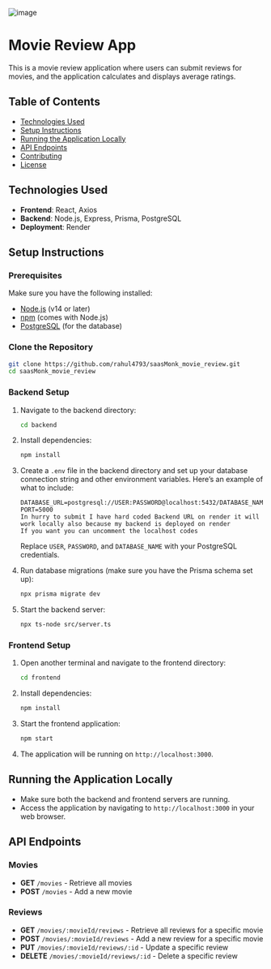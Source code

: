 ![image](https://github.com/user-attachments/assets/8c920f29-08e8-4aa2-807a-ba7099cf90cb)

# Movie Review App

This is a movie review application where users can submit reviews for movies, and the application calculates and displays average ratings.

## Table of Contents

- [Technologies Used](#technologies-used)
- [Setup Instructions](#setup-instructions)
- [Running the Application Locally](#running-the-application-locally)
- [API Endpoints](#api-endpoints)
- [Contributing](#contributing)
- [License](#license)

## Technologies Used

- **Frontend**: React, Axios
- **Backend**: Node.js, Express, Prisma, PostgreSQL
- **Deployment**: Render

## Setup Instructions

### Prerequisites

Make sure you have the following installed:

- [Node.js](https://nodejs.org/en/download/) (v14 or later)
- [npm](https://www.npmjs.com/get-npm) (comes with Node.js)
- [PostgreSQL](https://www.postgresql.org/download/) (for the database)

### Clone the Repository

```bash
git clone https://github.com/rahul4793/saasMonk_movie_review.git
cd saasMonk_movie_review
```

### Backend Setup

1. Navigate to the backend directory:

   ```bash
   cd backend
   ```

2. Install dependencies:

   ```bash
   npm install
   ```

3. Create a `.env` file in the backend directory and set up your database connection string and other environment variables. Here’s an example of what to include:

   ```env
   DATABASE_URL=postgresql://USER:PASSWORD@localhost:5432/DATABASE_NAME
   PORT=5000
   In hurry to submit I have hard coded Backend URL on render it will work locally also because my backend is deployed on render
   If you want you can uncomment the localhost codes
   ```

   Replace `USER`, `PASSWORD`, and `DATABASE_NAME` with your PostgreSQL credentials.

4. Run database migrations (make sure you have the Prisma schema set up):

   ```bash
   npx prisma migrate dev
   ```

5. Start the backend server:

   ```bash
   npx ts-node src/server.ts
   ```

### Frontend Setup

1. Open another terminal and navigate to the frontend directory:

   ```bash
   cd frontend
   ```

2. Install dependencies:

   ```bash
   npm install
   ```

3. Start the frontend application:

   ```bash
   npm start
   ```

4. The application will be running on `http://localhost:3000`.

## Running the Application Locally

- Make sure both the backend and frontend servers are running.
- Access the application by navigating to `http://localhost:3000` in your web browser.

## API Endpoints

### Movies

- **GET** `/movies` - Retrieve all movies
- **POST** `/movies` - Add a new movie

### Reviews

- **GET** `/movies/:movieId/reviews` - Retrieve all reviews for a specific movie
- **POST** `/movies/:movieId/reviews` - Add a new review for a specific movie
- **PUT** `/movies/:movieId/reviews/:id` - Update a specific review
- **DELETE** `/movies/:movieId/reviews/:id` - Delete a specific review


